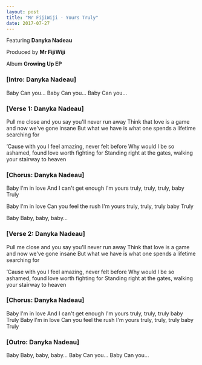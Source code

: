 ```yaml
---
layout: post
title: "Mr FijiWiji - Yours Truly"
date: 2017-07-27
---
```


Featuring **Danyka Nadeau**

Produced by **Mr FijiWiji**

Album **Growing Up EP**

### [Intro: Danyka Nadeau]

Baby
Can you...
Baby
Can you...
Baby
Can you...

### [Verse 1: Danyka Nadeau]

Pull me close and you say you'll never run away
Think that love is a game and now we've gone insane
But what we have is what one spends a lifetime searching for

‘Cause with you I feel amazing, never felt before
Why would I be so ashamed, found love worth fighting for
Standing right at the gates, walking your stairway to heaven

### [Chorus: Danyka Nadeau]

Baby I'm in love
And I can't get enough
I'm yours truly, truly, truly, baby
Truly

Baby I'm in love
Can you feel the rush
I'm yours truly, truly, truly baby
Truly

Baby
Baby, baby, baby...

### [Verse 2: Danyka Nadeau]

Pull me close and you say you'll never run away
Think that love is a game and now we've gone insane
But what we have is what one spends a lifetime searching for

‘Cause with you I feel amazing, never felt before
Why would I be so ashamed, found love worth fighting for
Standing right at the gates, walking your stairway to heaven

### [Chorus: Danyka Nadeau]

Baby I'm in love
And I can't get enough
I'm yours truly, truly, truly baby
Truly
Baby I'm in love
Can you feel the rush
I'm yours truly, truly, truly baby
Truly

### [Outro: Danyka Nadeau]

Baby
Baby, baby, baby...
Baby
Can you...
Baby
Can you...